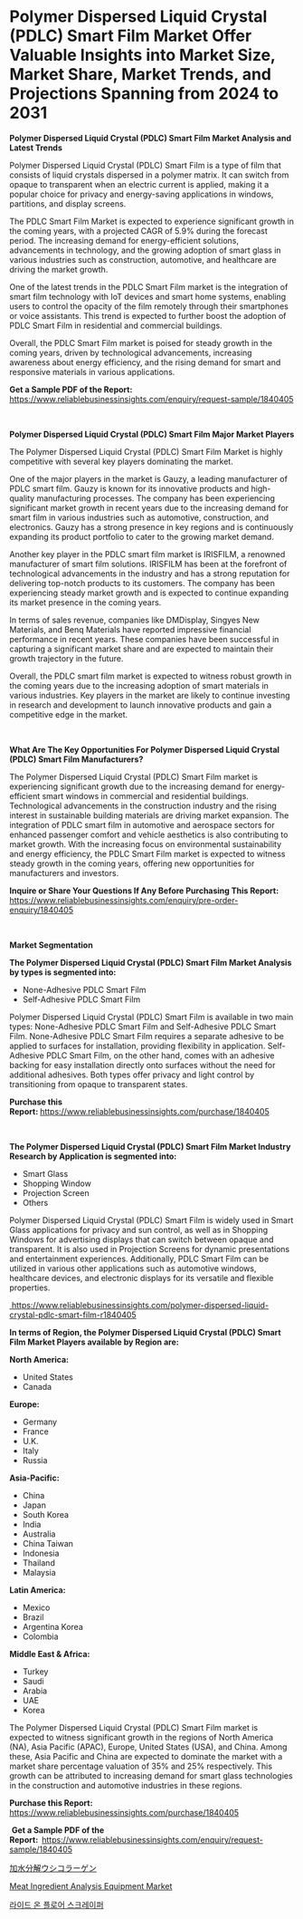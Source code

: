 <p><h1>Polymer Dispersed Liquid Crystal (PDLC) Smart Film Market Offer Valuable Insights into Market Size, Market Share, Market Trends, and Projections Spanning from 2024 to 2031</h1></p><p><strong>Polymer Dispersed Liquid Crystal (PDLC) Smart Film Market Analysis and Latest Trends</strong></p>
<p><p>Polymer Dispersed Liquid Crystal (PDLC) Smart Film is a type of film that consists of liquid crystals dispersed in a polymer matrix. It can switch from opaque to transparent when an electric current is applied, making it a popular choice for privacy and energy-saving applications in windows, partitions, and display screens.</p><p>The PDLC Smart Film Market is expected to experience significant growth in the coming years, with a projected CAGR of 5.9% during the forecast period. The increasing demand for energy-efficient solutions, advancements in technology, and the growing adoption of smart glass in various industries such as construction, automotive, and healthcare are driving the market growth.</p><p>One of the latest trends in the PDLC Smart Film market is the integration of smart film technology with IoT devices and smart home systems, enabling users to control the opacity of the film remotely through their smartphones or voice assistants. This trend is expected to further boost the adoption of PDLC Smart Film in residential and commercial buildings.</p><p>Overall, the PDLC Smart Film market is poised for steady growth in the coming years, driven by technological advancements, increasing awareness about energy efficiency, and the rising demand for smart and responsive materials in various applications.</p></p>
<p><strong>Get a Sample PDF of the Report:&nbsp;</strong> <a href="https://www.reliablebusinessinsights.com/enquiry/request-sample/1840405">https://www.reliablebusinessinsights.com/enquiry/request-sample/1840405</a></p>
<p>&nbsp;</p>
<p><strong>Polymer Dispersed Liquid Crystal (PDLC) Smart Film Major Market Players</strong></p>
<p><p>The Polymer Dispersed Liquid Crystal (PDLC) Smart Film Market is highly competitive with several key players dominating the market. </p><p>One of the major players in the market is Gauzy, a leading manufacturer of PDLC smart film. Gauzy is known for its innovative products and high-quality manufacturing processes. The company has been experiencing significant market growth in recent years due to the increasing demand for smart film in various industries such as automotive, construction, and electronics. Gauzy has a strong presence in key regions and is continuously expanding its product portfolio to cater to the growing market demand.</p><p>Another key player in the PDLC smart film market is IRISFILM, a renowned manufacturer of smart film solutions. IRISFILM has been at the forefront of technological advancements in the industry and has a strong reputation for delivering top-notch products to its customers. The company has been experiencing steady market growth and is expected to continue expanding its market presence in the coming years.</p><p>In terms of sales revenue, companies like DMDisplay, Singyes New Materials, and Benq Materials have reported impressive financial performance in recent years. These companies have been successful in capturing a significant market share and are expected to maintain their growth trajectory in the future.</p><p>Overall, the PDLC smart film market is expected to witness robust growth in the coming years due to the increasing adoption of smart materials in various industries. Key players in the market are likely to continue investing in research and development to launch innovative products and gain a competitive edge in the market.</p></p>
<p>&nbsp;</p>
<p><strong>What Are The Key Opportunities For Polymer Dispersed Liquid Crystal (PDLC) Smart Film Manufacturers?</strong></p>
<p><p>The Polymer Dispersed Liquid Crystal (PDLC) Smart Film market is experiencing significant growth due to the increasing demand for energy-efficient smart windows in commercial and residential buildings. Technological advancements in the construction industry and the rising interest in sustainable building materials are driving market expansion. The integration of PDLC smart film in automotive and aerospace sectors for enhanced passenger comfort and vehicle aesthetics is also contributing to market growth. With the increasing focus on environmental sustainability and energy efficiency, the PDLC Smart Film market is expected to witness steady growth in the coming years, offering new opportunities for manufacturers and investors.</p></p>
<p><strong>Inquire or Share Your Questions If Any Before Purchasing This Report:</strong> <a href="https://www.reliablebusinessinsights.com/enquiry/pre-order-enquiry/1840405">https://www.reliablebusinessinsights.com/enquiry/pre-order-enquiry/1840405</a></p>
<p>&nbsp;</p>
<p><strong>Market Segmentation</strong></p>
<p><strong>The Polymer Dispersed Liquid Crystal (PDLC) Smart Film Market Analysis by types is segmented into:</strong></p>
<p><ul><li>None-Adhesive PDLC Smart Film</li><li>Self-Adhesive PDLC Smart Film</li></ul></p>
<p><p>Polymer Dispersed Liquid Crystal (PDLC) Smart Film is available in two main types: None-Adhesive PDLC Smart Film and Self-Adhesive PDLC Smart Film. None-Adhesive PDLC Smart Film requires a separate adhesive to be applied to surfaces for installation, providing flexibility in application. Self-Adhesive PDLC Smart Film, on the other hand, comes with an adhesive backing for easy installation directly onto surfaces without the need for additional adhesives. Both types offer privacy and light control by transitioning from opaque to transparent states.</p></p>
<p><strong>Purchase this Report:&nbsp;</strong><a href="https://www.reliablebusinessinsights.com/purchase/1840405">https://www.reliablebusinessinsights.com/purchase/1840405</a></p>
<p>&nbsp;</p>
<p><strong>The Polymer Dispersed Liquid Crystal (PDLC) Smart Film Market Industry Research by Application is segmented into:</strong></p>
<p><ul><li>Smart Glass</li><li>Shopping Window</li><li>Projection Screen</li><li>Others</li></ul></p>
<p><p>Polymer Dispersed Liquid Crystal (PDLC) Smart Film is widely used in Smart Glass applications for privacy and sun control, as well as in Shopping Windows for advertising displays that can switch between opaque and transparent. It is also used in Projection Screens for dynamic presentations and entertainment experiences. Additionally, PDLC Smart Film can be utilized in various other applications such as automotive windows, healthcare devices, and electronic displays for its versatile and flexible properties.</p></p>
<p><a href="https://www.reliablebusinessinsights.com/polymer-dispersed-liquid-crystal-pdlc-smart-film-r1840405">&nbsp;https://www.reliablebusinessinsights.com/polymer-dispersed-liquid-crystal-pdlc-smart-film-r1840405</a></p>
<p><strong>In terms of Region, the Polymer Dispersed Liquid Crystal (PDLC) Smart Film Market Players available by Region are:</strong></p>
<p>
    <p> <strong> North America: </strong>
        <ul>
            <li>United States</li>
            <li>Canada</li>
        </ul>
        </p> 
    <p> <strong> Europe: </strong>
        <ul>
            <li>Germany</li>
            <li>France</li>
            <li>U.K.</li>
            <li>Italy</li>
            <li>Russia</li>
        </ul>
        </p> 
    <p> <strong> Asia-Pacific: </strong>
        <ul>
            <li>China</li>
            <li>Japan</li>
            <li>South Korea</li>
            <li>India</li>
            <li>Australia</li>
            <li>China Taiwan</li>
            <li>Indonesia</li>
            <li>Thailand</li>
            <li>Malaysia</li>
        </ul>
        </p> 
    <p> <strong> Latin America: </strong>
        <ul>
            <li>Mexico</li>
            <li>Brazil</li>
            <li>Argentina Korea</li>
            <li>Colombia</li>
        </ul>
        </p> 
    <p> <strong> Middle East & Africa: </strong>
        <ul>
            <li>Turkey</li>
            <li>Saudi</li>
            <li>Arabia</li>
            <li>UAE</li>
            <li>Korea</li>
        </ul>
    </p>
    </p>
<p><p>The Polymer Dispersed Liquid Crystal (PDLC) Smart Film market is expected to witness significant growth in the regions of North America (NA), Asia Pacific (APAC), Europe, United States (USA), and China. Among these, Asia Pacific and China are expected to dominate the market with a market share percentage valuation of 35% and 25% respectively. This growth can be attributed to increasing demand for smart glass technologies in the construction and automotive industries in these regions.</p></p>
<p><strong>Purchase this Report: </strong><a href="https://www.reliablebusinessinsights.com/purchase/1840405">https://www.reliablebusinessinsights.com/purchase/1840405</a></p>
<p>&nbsp;<strong>Get a Sample PDF of the Report:&nbsp;&nbsp;</strong><a href="https://www.reliablebusinessinsights.com/enquiry/request-sample/1840405">https://www.reliablebusinessinsights.com/enquiry/request-sample/1840405</a></p>
<p><strong></strong></p>
<p><p><a href="https://github.com/RandallRunte2023/Market-Research-Report-List-1/blob/main/9521951138284.md">加水分解ウシコラーゲン</a></p><p><a href="https://view.publitas.com/reportprime-1/global-meat-ingredient-analysis-equipment-market-size-is-expected-to-reach-at-a-cagr-of-8-1-and-this-report-covers-market-growth-trend-opportunity-and-forecast-2024-2031/">Meat Ingredient Analysis Equipment Market</a></p><p><a href="https://github.com/shade463/Market-Research-Report-List-1/blob/main/8211763144329.md">라이드 온 플로어 스크레이퍼</a></p></p>